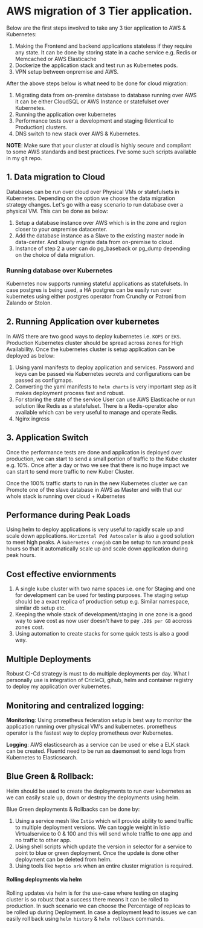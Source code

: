 # AWS migration of 3 Tier application.

Below are the first steps involved to take any 3 tier application to AWS & Kubernetes:
1. Making the Frontend and backend applications stateless if they require any state. It can be done by storing state in a cache service e.g. Redis or Memcached or AWS Elasticache
2. Dockerize the application stack and test run as Kubernetes pods.
3. VPN setup between onpremise and AWS. 

After the above steps below is what need to be done for cloud migration:
1. Migrating data from on-premise database to database running over AWS it can be either CloudSQL or AWS Instance or statefulset over Kubernetes.
2. Running the application over kubernetes
3. Performance tests over a development and staging (Identical to Production) clusters.
3. DNS switch to new stack over AWS & Kubernetes.

**NOTE**: Make sure that your cluster at cloud is highly secure and compliant to some AWS standards and best practices. I've some such scripts available in my git repo.

## 1. Data migration to Cloud

Databases can be run over cloud over Physical VMs or statefulsets in Kubernetes. Depending on the option we choose the data migration strategy changes. Let's go with a easy scenario to run database over a physical VM. This can be done as below:
1. Setup a database instance over AWS which is in the zone and region closer to your onpremise datacenter.
2. Add the database instance as a Slave to the existing master node in data-center. And slowly migrate data from on-premise to cloud. 
3. Instance of step 2 a user can do pg_baseback or pg_dump depending on the choice of data migration.

### Running database over Kubernetes

Kubernetes now supports running stateful applications as statefulsets. In case postgres is being used, a HA postgres can be easily run over kubernetes using either postgres operator from Crunchy or Patroni from Zalando or Stolon.

## 2. Running Application over kubernetes

In AWS there are two good ways to deploy kubernetes i.e. `KOPS` or `EKS`. Production Kubernetes cluster should be spread across zones for High Availability. Once the kubernetes cluster is setup application can be deployed as below:
1. Using yaml manifests to deploy application and services. Password and keys can be passed via Kubernetes secrets and configurations can be passed as configmaps.
2. Converting the yaml manifests to `helm charts` is very important step as it makes deployment process fast and robust.
3. For storing the state of the service User can use AWS Elasticache or run solution like Redis as a statefulset. There is a Redis-operator also available which can be very useful to manage and operate Redis.
4. Nginx ingress

## 3. Application Switch

Once the performance tests are done and application is deployed over production, we can start to send a small portion of traffic to the Kube cluster e.g. 10%. Once after a day or two we see that there is no huge impact we can start to send more traffic to new Kuber Cluster. 

Once the 100% traffic starts to run in the new Kubernetes cluster we can Promote one of the slave database in AWS as Master and with that our whole stack is running over cloud + Kubernetes

## Performance during Peak Loads

Using helm to deploy applications is very useful to rapidly scale up and scale down applications. `Horizontal Pod Autoscaler` is also a good solution to meet high peaks. A `kubernetes cronjob` can be setup to run around peak hours so that it automatically scale up and scale down application during peak hours.

## Cost effective enviornments

1. A single kube cluster with two name spaces i.e. one for Staging and one for development can be used for testing purposes. The staging setup should be a exact replica of production setup e.g. Similar namespace, similar db setup etc.
2. Keeping the whole stack of development/staging in one zone is a good way to save cost as now user doesn't have to pay `.20$ per GB` accross zones cost.
3. Using automation to create stacks for some quick tests is also a good way. 

## Multiple Deployments

Robust CI-Cd strategy is must to do multiple deployments per day. What I personally use is integration of CricleCi, gihub, helm and container registry to deploy my application over kubernetes.

## Monitoring and centralized logging:

**Monitoring**: Using prometheus federation setup is best way to monitor the application running over physical VM's and kubernetes. prometheus operator is the fastest way to deploy prometheus over Kubernetes.

**Logging**: AWS elasticsearch as a service can be used or else a ELK stack can be created. Fluentd need to be run as daemonset to send logs from Kubernetes to Elasticsearch.

## Blue Green & Rollback:

Helm should be used to create the deployments to run over kubernetes as we can easily scale up, down or destroy the deployments using helm.

Blue Green deployments & Rollbacks can be done by:
1. Using a service mesh like `Istio` which will provide ability to send traffic to multiple deployment versions. We can toggle weight in Istio Virtualservice to 0 & 100 and this will send whole traffic to one app and no traffic to other app.
2. Using shell scripts which update the version in selector for a service to point to blue or green deployment. Once the update is done other deployment can be deleted from helm.
3. Using tools like `heptio ark` when an entire cluster migration is required.

#### Rolling deployments via helm

Rolling updates via helm is for the use-case where testing on staging cluster is so robust that a success there means it can be rolled to production. In such scenario we can choose the Percentage of replicas to be rolled up during Deployment. In case a deployment lead to issues we can easily roll back using `helm history` & `helm rollback` commands.

